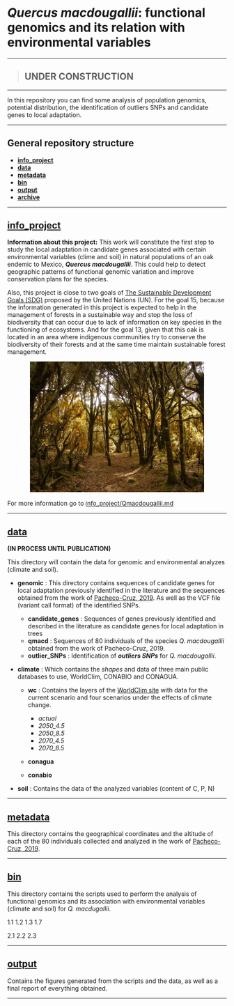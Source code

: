 # *Quercus macdougallii*: functional genomics and its relation with environmental variables
---
> ## **UNDER CONSTRUCTION**
---

In this repository you can find some analysis of population genomics, potential distribution, the identification of outliers SNPs and candidate genes to local adaptation.

---
## General repository structure
- [**info_project**](/info_project)
- [**data**](/data)
- [**metadata**](/metadata)
- [**bin**](/bin)
- [**output**](/output)
- [**archive**](/archives)

---

##  [info_project](/info_project)  


**Information about this project:** This work will constitute the first step to study the local adaptation in candidate genes associated with certain environmental variables (clime and soil) in natural populations of an oak endemic to Mexico, **_Quercus macdougallii_**. This could help to detect geographic patterns of functional genomic variation and improve conservation plans for the species. 

Also, this project is close to two goals of [The Sustainable Development Goals (SDG)](https://sdgs.un.org/goals) proposed by the United Nations (UN). For the goal 15, because the information generated in this project is expected to help in the management of forests in a sustainable way and stop the loss of biodiversity that can occur due to lack of information on key species in the functioning of ecosystems. And for the goal 13, given that this oak is located in an area where indigenous communities try to conserve the biodiversity of their forests and at the same time maintain sustainable forest management.

<p align="center">

<img src="info_project/Pozuelos_Arbol-sacrificio_sagrado.jpg" width="400"/>

</p>
<p align="center">

For more information go to [info_project/Qmacdougallii.md](/info_project/Qmacdougallii.md)

---
## [**data**](/data) 

**(IN PROCESS UNTIL PUBLICATION)**

This directory will contain the data for genomic and environmental analyzes (climate and soil). 

 - **genomic** : This directory contains sequences of candidate genes for local adaptation previously identified in the literature and the sequences obtained from the work of [Pacheco-Cruz, 2019](http://oreon.dgbiblio.unam.mx/F/X3YHJ1BNV7S4YYHEPDPIIA1S4GF2I5UGQMS61QGRFB4AHKPCJ7-04791?func=full-set-set&set_number=023823&set_entry=000002&format=999). As well as the VCF file (variant call format) of the identified SNPs.
 
    - **candidate_genes** : Sequences of genes previously identified and described in the literature as candidate genes for local adaptation in trees
    - **qmacd**           : Sequences of 80 individuals of the species *Q. macdougallii* obtained from the work of Pacheco-Cruz, 2019.
    - **outlier_SNPs**    : Identification of **_outliers SNPs_** for *Q. macdougallii*.


 - **climate** : Which contains the *shapes* and data of three main public databases to use, WorldClim, CONABIO and CONAGUA.
    - **wc** : Contains the layers of the [WorldClim site](https://www.worldclim.org/) with data for the current scenario and four scenarios under the effects of climate change.
        - *actual*
        - *2050_4.5*
        - *2050_8.5*
        - *2070_4.5*
        - *2070_8.5*
     
     - **conagua**
     
     - **conabio**
 
 
 - **soil**    : Contains the data of the analyzed variables (content of C, P, N)




---        
## [**metadata**](/metadata)

This directory contains the geographical coordinates and the altitude of each of the 80 individuals collected and analyzed in the work of [Pacheco-Cruz, 2019](http://oreon.dgbiblio.unam.mx/F/X3YHJ1BNV7S4YYHEPDPIIA1S4GF2I5UGQMS61QGRFB4AHKPCJ7-04791?func=full-set-set&set_number=023823&set_entry=000002&format=999).

---


## [**bin**](/bin)

This directory contains the scripts used to perform the analysis of functional genomics and its association with environmental variables (climate and soil) for *Q. macdugallii*.

1.1 
1.2
1.3 
1.7

2.1
2.2
2.3


---


## [**output**](/output)

Contains the figures generated from the scripts and the data, as well as a final report of everything obtained.

---

  
